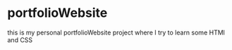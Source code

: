 # portfolioWebsite
this is my personal portfolioWebsite project where I try to learn some HTMl and CSS
